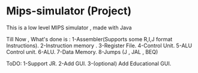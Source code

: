 # Mips-simulator (Project)

This is a low level MIPS simulator , made with Java

Till Now , What's done is :
    1-Assembler(Supports some R,I,J format Instructions).
    2-Instruction memory .
    3-Register File.
    4-Control Unit.
    5-ALU Control unit.
    6-ALU.
    7-Data Memory.
    8-Jumps (J , JAL , BEQ)

ToDO:
    1-Support JR.
    2-Add GUI.
    3-(optional) Add Educational GUI.